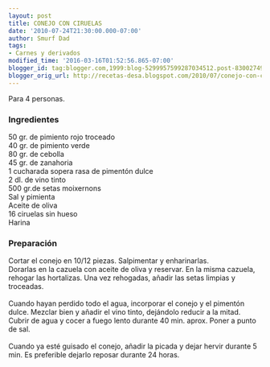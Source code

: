 ```yaml
---
layout: post
title: CONEJO CON CIRUELAS
date: '2010-07-24T21:30:00.000-07:00'
author: Smurf Dad
tags:
- Carnes y derivados
modified_time: '2016-03-16T01:52:56.865-07:00'
blogger_id: tag:blogger.com,1999:blog-5299957599287034512.post-8300274945348747112
blogger_orig_url: http://recetas-desa.blogspot.com/2010/07/conejo-con-ciruelas.html
---
```


Para 4 personas.<br><h3>Ingredientes</h3><p>50 gr. de pimiento rojo troceado<br/>40 gr. de pimiento verde<br/>80 gr. de cebolla<br/>45 gr. de zanahoria<br/>1 cucharada sopera rasa de piment&oacute;n dulce<br/>2 dl. de vino tinto<br/>500 gr.de setas moixernons<br/>Sal y pimienta<br/>Aceite de oliva<br/>16 ciruelas sin hueso<br/>Harina</p><h3>Preparaci&oacute;n</h3><p>Cortar el conejo en 10/12 piezas. Salpimentar y enharinarlas.<br/>Dorarlas en la cazuela con aceite de oliva y reservar. En la misma cazuela, rehogar las hortalizas. Una vez rehogadas, a&ntilde;adir las setas limpias y troceadas.<br/><br/>Cuando hayan perdido todo el agua, incorporar el conejo y el piment&oacute;n dulce. Mezclar bien y a&ntilde;adir el vino tinto, dej&aacute;ndolo reducir a la mitad. Cubrir de agua y cocer a fuego lento durante 40 min. aprox. Poner a punto de sal.<br/><br/>Cuando ya est&eacute; guisado el conejo, a&ntilde;adir la picada y dejar hervir durante 5 min. Es preferible dejarlo reposar durante 24 horas.</p>
